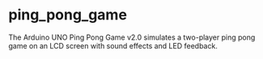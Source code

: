 # ping_pong_game
The Arduino UNO Ping Pong Game v2.0 simulates a two-player ping pong game on an LCD screen with sound effects and LED feedback.
